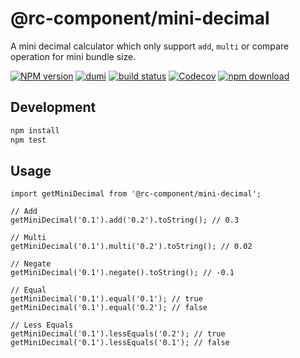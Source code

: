 # @rc-component/mini-decimal

A mini decimal calculator which only support `add`, `multi` or compare operation for mini bundle size.

[![NPM version][npm-image]][npm-url] [![dumi](https://img.shields.io/badge/docs%20by-dumi-blue?style=flat-square)](https://github.com/umijs/dumi) [![build status][github-actions-image]][github-actions-url] [![Codecov][codecov-image]][codecov-url] [![npm download][download-image]][download-url]

[npm-image]: http://img.shields.io/npm/v/@rc-component/mini-decimal.svg?style=flat-square
[npm-url]: http://npmjs.org/package/@rc-component/mini-decimal
[github-actions-image]: https://github.com/react-component/mini-decimal/workflows/CI/badge.svg
[github-actions-url]: https://github.com/react-component/mini-decimal/actions
[codecov-image]: https://img.shields.io/codecov/c/github/react-component/mini-decimal/master.svg?style=flat-square
[codecov-url]: https://codecov.io/gh/react-component/mini-decimal/branch/master
[download-image]: https://img.shields.io/npm/dm/@rc-component/mini-decimal.svg?style=flat-square
[download-url]: https://npmjs.org/package/@rc-component/mini-decimal

## Development

```bash
npm install
npm test
```

## Usage

```tsx
import getMiniDecimal from '@rc-component/mini-decimal';

// Add
getMiniDecimal('0.1').add('0.2').toString(); // 0.3

// Multi
getMiniDecimal('0.1').multi('0.2').toString(); // 0.02

// Negate
getMiniDecimal('0.1').negate().toString(); // -0.1

// Equal
getMiniDecimal('0.1').equal('0.1'); // true
getMiniDecimal('0.1').equal('0.2'); // false

// Less Equals
getMiniDecimal('0.1').lessEquals('0.2'); // true
getMiniDecimal('0.1').lessEquals('0.1'); // false
```
